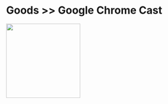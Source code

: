 # Goods >> Google Chrome Cast

<img src="https://res.cloudinary.com/silverbirder/image/upload/v1614432653/silver-birder.github.io/purchases/Google_Chrome_Cast.jpg" style="width: 200px"/>